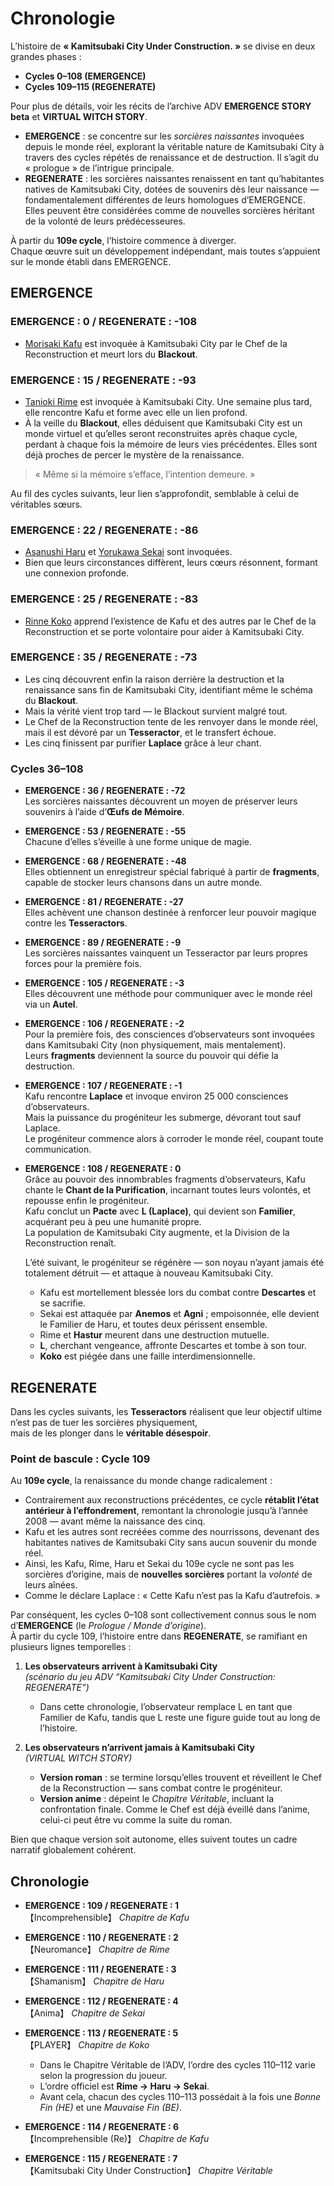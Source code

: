 # Chronologie

L’histoire de **« Kamitsubaki City Under Construction. »** se divise en deux grandes phases :

- **Cycles 0–108 (EMERGENCE)**  
- **Cycles 109–115 (REGENERATE)**  

Pour plus de détails, voir les récits de l’archive ADV **EMERGENCE STORY beta** et **VIRTUAL WITCH STORY**.

- **EMERGENCE** : se concentre sur les *sorcières naissantes* invoquées depuis le monde réel, explorant la véritable nature de Kamitsubaki City à travers des cycles répétés de renaissance et de destruction. Il s’agit du « prologue » de l’intrigue principale.  
- **REGENERATE** : les sorcières naissantes renaissent en tant qu’habitantes natives de Kamitsubaki City, dotées de souvenirs dès leur naissance — fondamentalement différentes de leurs homologues d’EMERGENCE. Elles peuvent être considérées comme de nouvelles sorcières héritant de la volonté de leurs prédécesseures.  

À partir du **109e cycle**, l’histoire commence à diverger.  
Chaque œuvre suit un développement indépendant, mais toutes s’appuient sur le monde établi dans EMERGENCE.

## EMERGENCE

### EMERGENCE : 0 / REGENERATE : -108
- [Morisaki Kafu](/character/morisaki_kafu) est invoquée à Kamitsubaki City par le Chef de la Reconstruction et meurt lors du **Blackout**.

### EMERGENCE : 15 / REGENERATE : -93
- [Tanioki Rime](/character/tanioki_rime) est invoquée à Kamitsubaki City. Une semaine plus tard, elle rencontre Kafu et forme avec elle un lien profond.  
- À la veille du **Blackout**, elles déduisent que Kamitsubaki City est un monde virtuel et qu’elles seront reconstruites après chaque cycle, perdant à chaque fois la mémoire de leurs vies précédentes. Elles sont déjà proches de percer le mystère de la renaissance.  

> « Même si la mémoire s’efface, l’intention demeure. »

Au fil des cycles suivants, leur lien s’approfondit, semblable à celui de véritables sœurs.

### EMERGENCE : 22 / REGENERATE : -86
- [Asanushi Haru](/character/asanushi_haru) et [Yorukawa Sekai](/character/yorukawa_sekai) sont invoquées.  
- Bien que leurs circonstances diffèrent, leurs cœurs résonnent, formant une connexion profonde.

### EMERGENCE : 25 / REGENERATE : -83
- [Rinne Koko](/character/rinne_koko) apprend l’existence de Kafu et des autres par le Chef de la Reconstruction et se porte volontaire pour aider à Kamitsubaki City.

### EMERGENCE : 35 / REGENERATE : -73
- Les cinq découvrent enfin la raison derrière la destruction et la renaissance sans fin de Kamitsubaki City, identifiant même le schéma du **Blackout**.  
- Mais la vérité vient trop tard — le Blackout survient malgré tout.  
- Le Chef de la Reconstruction tente de les renvoyer dans le monde réel, mais il est dévoré par un **Tesseractor**, et le transfert échoue.  
- Les cinq finissent par purifier **Laplace** grâce à leur chant.

### Cycles 36–108

- **EMERGENCE : 36 / REGENERATE : -72**  
  Les sorcières naissantes découvrent un moyen de préserver leurs souvenirs à l’aide d’**Œufs de Mémoire**.  

- **EMERGENCE : 53 / REGENERATE : -55**  
  Chacune d’elles s’éveille à une forme unique de magie.  

- **EMERGENCE : 68 / REGENERATE : -48**  
  Elles obtiennent un enregistreur spécial fabriqué à partir de **fragments**, capable de stocker leurs chansons dans un autre monde.  

- **EMERGENCE : 81 / REGENERATE : -27**  
  Elles achèvent une chanson destinée à renforcer leur pouvoir magique contre les **Tesseractors**.  

- **EMERGENCE : 89 / REGENERATE : -9**  
  Les sorcières naissantes vainquent un Tesseractor par leurs propres forces pour la première fois.  

- **EMERGENCE : 105 / REGENERATE : -3**  
  Elles découvrent une méthode pour communiquer avec le monde réel via un **Autel**.  

- **EMERGENCE : 106 / REGENERATE : -2**  
  Pour la première fois, des consciences d’observateurs sont invoquées dans Kamitsubaki City (non physiquement, mais mentalement).  
  Leurs **fragments** deviennent la source du pouvoir qui défie la destruction.  

- **EMERGENCE : 107 / REGENERATE : -1**  
  Kafu rencontre **Laplace** et invoque environ 25 000 consciences d’observateurs.  
  Mais la puissance du progéniteur les submerge, dévorant tout sauf Laplace.  
  Le progéniteur commence alors à corroder le monde réel, coupant toute communication.  

- **EMERGENCE : 108 / REGENERATE : 0**  
  Grâce au pouvoir des innombrables fragments d’observateurs, Kafu chante le **Chant de la Purification**, incarnant toutes leurs volontés, et repousse enfin le progéniteur.  
  Kafu conclut un **Pacte** avec **L (Laplace)**, qui devient son **Familier**, acquérant peu à peu une humanité propre.  
  La population de Kamitsubaki City augmente, et la Division de la Reconstruction renaît.  

  L’été suivant, le progéniteur se régénère — son noyau n’ayant jamais été totalement détruit — et attaque à nouveau Kamitsubaki City.  
  - Kafu est mortellement blessée lors du combat contre **Descartes** et se sacrifie.  
  - Sekai est attaquée par **Anemos** et **Agni** ; empoisonnée, elle devient le Familier de Haru, et toutes deux périssent ensemble.  
  - Rime et **Hastur** meurent dans une destruction mutuelle.  
  - **L**, cherchant vengeance, affronte Descartes et tombe à son tour.  
  - **Koko** est piégée dans une faille interdimensionnelle.

## REGENERATE

Dans les cycles suivants, les **Tesseractors** réalisent que leur objectif ultime n’est pas de tuer les sorcières physiquement,  
mais de les plonger dans le **véritable désespoir**.

### Point de bascule : Cycle 109
Au **109e cycle**, la renaissance du monde change radicalement :  
- Contrairement aux reconstructions précédentes, ce cycle **rétablit l’état antérieur à l’effondrement**, remontant la chronologie jusqu’à l’année 2008 — avant même la naissance des cinq.  
- Kafu et les autres sont recréées comme des nourrissons, devenant des habitantes natives de Kamitsubaki City sans aucun souvenir du monde réel.  
- Ainsi, les Kafu, Rime, Haru et Sekai du 109e cycle ne sont pas les sorcières d’origine, mais de **nouvelles sorcières** portant la *volonté* de leurs aînées.  
- Comme le déclare Laplace : « Cette Kafu n’est pas la Kafu d’autrefois. »

Par conséquent, les cycles 0–108 sont collectivement connus sous le nom d’**EMERGENCE** (le *Prologue / Monde d’origine*).  
À partir du cycle 109, l’histoire entre dans **REGENERATE**, se ramifiant en plusieurs lignes temporelles :

1. **Les observateurs arrivent à Kamitsubaki City**  
   *(scénario du jeu ADV “Kamitsubaki City Under Construction: REGENERATE”)*  
   - Dans cette chronologie, l’observateur remplace L en tant que Familier de Kafu, tandis que L reste une figure guide tout au long de l’histoire.

2. **Les observateurs n’arrivent jamais à Kamitsubaki City**  
   *(VIRTUAL WITCH STORY)*  
   - **Version roman** : se termine lorsqu’elles trouvent et réveillent le Chef de la Reconstruction — sans combat contre le progéniteur.  
   - **Version anime** : dépeint le *Chapitre Véritable*, incluant la confrontation finale. Comme le Chef est déjà éveillé dans l’anime, celui-ci peut être vu comme la suite du roman.  

Bien que chaque version soit autonome, elles suivent toutes un cadre narratif globalement cohérent.

## Chronologie

- **EMERGENCE : 109 / REGENERATE : 1**  
  【Incomprehensible】 *Chapitre de Kafu*  

- **EMERGENCE : 110 / REGENERATE : 2**  
  【Neuromance】 *Chapitre de Rime*  

- **EMERGENCE : 111 / REGENERATE : 3**  
  【Shamanism】 *Chapitre de Haru*  

- **EMERGENCE : 112 / REGENERATE : 4**  
  【Anima】 *Chapitre de Sekai*  

- **EMERGENCE : 113 / REGENERATE : 5**  
  【PLAYER】 *Chapitre de Koko*  
  - Dans le Chapitre Véritable de l’ADV, l’ordre des cycles 110–112 varie selon la progression du joueur.  
  - L’ordre officiel est **Rime → Haru → Sekai**.  
  - Avant cela, chacun des cycles 110–113 possédait à la fois une *Bonne Fin (HE)* et une *Mauvaise Fin (BE)*.  

- **EMERGENCE : 114 / REGENERATE : 6**  
  【Incomprehensible (Re)】 *Chapitre de Kafu*  

- **EMERGENCE : 115 / REGENERATE : 7**  
  【Kamitsubaki City Under Construction】 *Chapitre Véritable*
